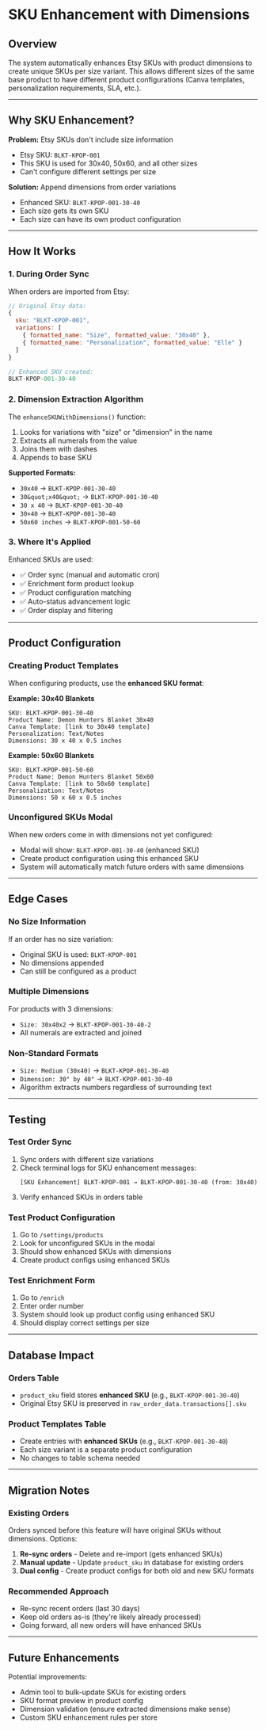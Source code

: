 # SKU Enhancement with Dimensions

## Overview

The system automatically enhances Etsy SKUs with product dimensions to create unique SKUs per size variant. This allows different sizes of the same base product to have different product configurations (Canva templates, personalization requirements, SLA, etc.).

---

## Why SKU Enhancement?

**Problem:** Etsy SKUs don't include size information

- Etsy SKU: `BLKT-KPOP-001`
- This SKU is used for 30x40, 50x60, and all other sizes
- Can't configure different settings per size

**Solution:** Append dimensions from order variations

- Enhanced SKU: `BLKT-KPOP-001-30-40`
- Each size gets its own SKU
- Each size can have its own product configuration

---

## How It Works

### 1. **During Order Sync**

When orders are imported from Etsy:

```javascript
// Original Etsy data:
{
  sku: "BLKT-KPOP-001",
  variations: [
    { formatted_name: "Size", formatted_value: "30x40" },
    { formatted_name: "Personalization", formatted_value: "Elle" }
  ]
}

// Enhanced SKU created:
BLKT-KPOP-001-30-40
```

### 2. **Dimension Extraction Algorithm**

The `enhanceSKUWithDimensions()` function:

1. Looks for variations with "size" or "dimension" in the name
2. Extracts all numerals from the value
3. Joins them with dashes
4. Appends to base SKU

**Supported Formats:**

- `30x40` → `BLKT-KPOP-001-30-40`
- `30&quot;x40&quot;` → `BLKT-KPOP-001-30-40`
- `30 x 40` → `BLKT-KPOP-001-30-40`
- `30×40` → `BLKT-KPOP-001-30-40`
- `50x60 inches` → `BLKT-KPOP-001-50-60`

### 3. **Where It's Applied**

Enhanced SKUs are used:

- ✅ Order sync (manual and automatic cron)
- ✅ Enrichment form product lookup
- ✅ Product configuration matching
- ✅ Auto-status advancement logic
- ✅ Order display and filtering

---

## Product Configuration

### Creating Product Templates

When configuring products, use the **enhanced SKU format**:

**Example: 30x40 Blankets**

```
SKU: BLKT-KPOP-001-30-40
Product Name: Demon Hunters Blanket 30x40
Canva Template: [link to 30x40 template]
Personalization: Text/Notes
Dimensions: 30 x 40 x 0.5 inches
```

**Example: 50x60 Blankets**

```
SKU: BLKT-KPOP-001-50-60
Product Name: Demon Hunters Blanket 50x60
Canva Template: [link to 50x60 template]
Personalization: Text/Notes
Dimensions: 50 x 60 x 0.5 inches
```

### Unconfigured SKUs Modal

When new orders come in with dimensions not yet configured:

- Modal will show: `BLKT-KPOP-001-30-40` (enhanced SKU)
- Create product configuration using this enhanced SKU
- System will automatically match future orders with same dimensions

---

## Edge Cases

### No Size Information

If an order has no size variation:

- Original SKU is used: `BLKT-KPOP-001`
- No dimensions appended
- Can still be configured as a product

### Multiple Dimensions

For products with 3 dimensions:

- `Size: 30x40x2` → `BLKT-KPOP-001-30-40-2`
- All numerals are extracted and joined

### Non-Standard Formats

- `Size: Medium (30x40)` → `BLKT-KPOP-001-30-40`
- `Dimension: 30" by 40"` → `BLKT-KPOP-001-30-40`
- Algorithm extracts numbers regardless of surrounding text

---

## Testing

### Test Order Sync

1. Sync orders with different size variations
2. Check terminal logs for SKU enhancement messages:
   ```
   [SKU Enhancement] BLKT-KPOP-001 → BLKT-KPOP-001-30-40 (from: 30x40)
   ```
3. Verify enhanced SKUs in orders table

### Test Product Configuration

1. Go to `/settings/products`
2. Look for unconfigured SKUs in the modal
3. Should show enhanced SKUs with dimensions
4. Create product configs using enhanced SKUs

### Test Enrichment Form

1. Go to `/enrich`
2. Enter order number
3. System should look up product config using enhanced SKU
4. Should display correct settings per size

---

## Database Impact

### Orders Table

- `product_sku` field stores **enhanced SKU** (e.g., `BLKT-KPOP-001-30-40`)
- Original Etsy SKU is preserved in `raw_order_data.transactions[].sku`

### Product Templates Table

- Create entries with **enhanced SKUs** (e.g., `BLKT-KPOP-001-30-40`)
- Each size variant is a separate product configuration
- No changes to table schema needed

---

## Migration Notes

### Existing Orders

Orders synced before this feature will have original SKUs without dimensions. Options:

1. **Re-sync orders** - Delete and re-import (gets enhanced SKUs)
2. **Manual update** - Update `product_sku` in database for existing orders
3. **Dual config** - Create product configs for both old and new SKU formats

### Recommended Approach

- Re-sync recent orders (last 30 days)
- Keep old orders as-is (they're likely already processed)
- Going forward, all new orders will have enhanced SKUs

---

## Future Enhancements

Potential improvements:

- Admin tool to bulk-update SKUs for existing orders
- SKU format preview in product config
- Dimension validation (ensure extracted dimensions make sense)
- Custom SKU enhancement rules per store

